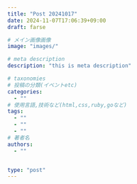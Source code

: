 ```yaml
---
title: "Post 20241017"
date: 2024-11-07T17:06:39+09:00
draft: farse

# メイン画像画像
image: "images/"

# meta description
description: "this is meta description"

# taxonomies
# 投稿の分類(イベントetc)
categories:
  - ""
# 使用言語,技術など(html,css,ruby,goなど)
tags:
  - ""
  - ""
  - ""
# 著者名
authors:
  - ""


type: "post"
---
```

